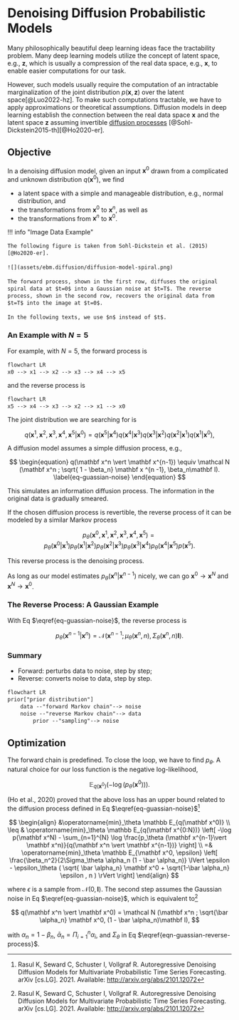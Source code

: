 # Denoising Diffusion Probabilistic Models

Many philosophically beautiful deep learning ideas face the tractability problem.
Many deep learning models utilize the concept of latent space, e.g., $\mathbf z$,
which is usually a compression of the real data space, e.g., $\mathbf x$, to enable easier computations for our task.

However, such models usually require the computation of an intractable marginalization of the joint distribution $p(\mathbf x, \mathbf z)$ over the latent space[@Luo2022-hz]. To make such computations tractable, we have to apply approximations or theoretical assumptions.
Diffusion models in deep learning establish the connection between the real data space $\mathbf x$ and the latent space $\mathbf z$ assuming invertible [diffusion processes](https://en.wikipedia.org/wiki/Diffusion_process) [@Sohl-Dickstein2015-th][@Ho2020-er].

## Objective

In a denoising diffusion model, given an input $\mathbf x^0$ drawn from a complicated and unknown distribution $q(\mathbf x^0)$, we find

- a latent space with a simple and manageable distribution, e.g., normal distribution, and
- the transformations from $\mathbf x^0$ to $\mathbf x^n$, as well as
- the transformations from $\mathbf x^n$ to $\mathbf x^0$.


!!! info "Image Data Example"

    The following figure is taken from Sohl-Dickstein et al. (2015)[@Ho2020-er].

    ![](assets/ebm.diffusion/diffusion-model-spiral.png)

    The forward process, shown in the first row, diffuses the original spiral data at $t=0$ into a Gaussian noise at $t=T$. The reverse process, shown in the second row, recovers the original data from $t=T$ into the image at $t=0$.

    In the following texts, we use $n$ instead of $t$.



### An Example with $N=5$

For example, with $N=5$, the forward process is

```mermaid
flowchart LR
x0 --> x1 --> x2 --> x3 --> x4 --> x5
```

and the reverse process is

```mermaid
flowchart LR
x5 --> x4 --> x3 --> x2 --> x1 --> x0
```

The joint distribution we are searching for is

$$
q(\mathbf x^1, \mathbf x^2, \mathbf x^3, \mathbf x^4, \mathbf x^5 \vert \mathbf x^0) = q(\mathbf x^5\vert \mathbf x^4) q(\mathbf x^4\vert \mathbf x^3) q(\mathbf x^3\vert \mathbf x^2)q(\mathbf x^2\vert \mathbf x^1)q(\mathbf x^1\vert \mathbf x^0),
$$

A diffusion model assumes a simple diffusion process, e.g.,

$$
\begin{equation}
q(\mathbf x^n \vert \mathbf x^{n-1}) \equiv \mathcal N (\mathbf x^n ; \sqrt{ 1 - \beta_n} \mathbf x ^{n -1}, \beta_n\mathbf I).
\label{eq-guassian-noise}
\end{equation}
$$

This simulates an information diffusion process. The information in the original data is gradually smeared.

If the chosen diffusion process is revertible, the reverse process of it can be modeled by a similar Markov process

$$
p_\theta (\mathbf x^0, \mathbf x^1, \mathbf x^2, \mathbf x^3, \mathbf x^4, \mathbf x^5) = p_\theta (\mathbf x^0 \vert \mathbf x^1) p_\theta (\mathbf x^1 \vert \mathbf x^2)
p_\theta (\mathbf x^2 \vert \mathbf x^3)
p_\theta (\mathbf x^3 \vert \mathbf x^4)
p_\theta (\mathbf x^4 \vert \mathbf x^5)
p(\mathbf x^5).
$$

This reverse process is the denoising process.

As long as our model estimates $p_\theta (\mathbf x^n \vert \mathbf x^{n-1})$ nicely, we can go $\mathbf x^0 \to \mathbf x^N$ and $\mathbf x^N \to \mathbf x^0$.

### The Reverse Process: A Gaussian Example

With Eq $\eqref{eq-guassian-noise}$, the reverse process is

$$
\begin{equation}
p_\theta (\mathbf x^{n-1} \vert \mathbf x^n) = \mathcal N ( \mathbf x^{n-1} ; \mu_\theta(\mathbf x^n, n), \Sigma_\theta(\mathbf x^n, n)\mathbf I).
\label{eqn-guassian-reverse-process}
\end{equation}
$$

### Summary

- Forward: perturbs data to noise, step by step;
- Reverse: converts noise to data, step by step.

```mermaid
flowchart LR
prior["prior distribution"]
    data --"forward Markov chain"--> noise
    noise --"reverse Markov chain"--> data
        prior --"sampling"--> noise
```

## Optimization

The forward chain is predefined. To close the loop, we have to find $p_\theta$. A natural choice for our loss function is the negative log-likelihood,

$$
\mathbb E_{q(\mathbf x^0)} \left( - \log ( p_\theta (\mathbf x^0) ) \right).
$$

(Ho et al., 2020) proved that the above loss has an upper bound related to the diffusion process defined in Eq $\eqref{eq-guassian-noise}$[^Rasul2021]

$$
\begin{align}
&\operatorname{min}_\theta \mathbb E_{q(\mathbf x^0)} \\
\leq & \operatorname{min}_\theta \mathbb E_{q(\mathbf x^{0:N})} \left[ -\log p(\mathbf x^N) - \sum_{n=1}^{N} \log \frac{p_\theta (\mathbf x^{n-1}\vert \mathbf x^n)}{q(\mathbf x^n \vert \mathbf x^{n-1})} \right] \\
=& \operatorname{min}_\theta \mathbb E_{\mathbf x^0, \epsilon} \left[ \frac{\beta_n^2}{2\Sigma_\theta \alpha_n (1 - \bar \alpha_n)} \lVert \epsilon - \epsilon_\theta ( \sqrt{ \bar \alpha_n} \mathbf x^0 + \sqrt{1-\bar \alpha_n} \epsilon , n ) \rVert \right]
\end{align}
$$

where $\epsilon$ is a sample from $\mathcal N(0, \mathbf I)$. The second step assumes the Gaussian noise in Eq $\eqref{eq-guassian-noise}$, which is equivalent to[^Rasul2021]

$$
q(\mathbf x^n \vert \mathbf x^0) = \mathcal N (\mathbf x^n ; \sqrt{\bar \alpha_n} \mathbf x^0, (1 - \bar \alpha_n)\mathbf I),
$$

with $\alpha_n = 1 - \beta _ n$, $\bar \alpha _ n = \Pi _ {i=1}^n \alpha_i$, and $\Sigma_\theta$ in Eq $\eqref{eqn-guassian-reverse-process}$.


[^Rasul2021]: Rasul K, Seward C, Schuster I, Vollgraf R. Autoregressive Denoising Diffusion Models for Multivariate Probabilistic Time Series Forecasting. arXiv [cs.LG]. 2021. Available: http://arxiv.org/abs/2101.12072
[^Rogge2022]: Rogge N, Rasul K. The Annotated Diffusion Model. In: Hugging Face Blog [Internet]. 7 Jun 2022 [cited 18 Feb 2023]. Available: https://huggingface.co/blog/annotated-diffusion
